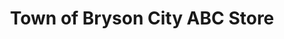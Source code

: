 ---
title: "Town of Bryson City ABC Store"
url: /bryson-city/town-of-bryson-city-abc-store/
shop: Spirituosen
---
